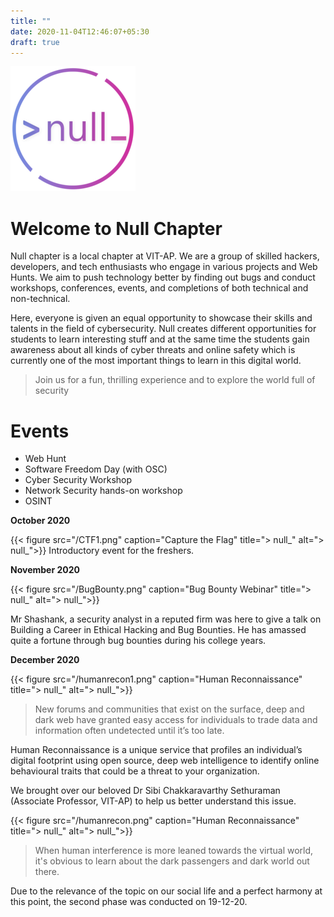 ```yaml
---
title: ""
date: 2020-11-04T12:46:07+05:30
draft: true
---
```

<!-- <link rel="stylesheet" href="https://cdn.jsdelivr.net/npm/bootstrap@4.5.3/dist/css/bootstrap.min.css" integrity="sha384-TX8t27EcRE3e/ihU7zmQxVncDAy5uIKz4rEkgIXeMed4M0jlfIDPvg6uqKI2xXr2" crossorigin="anonymous"> -->

![> null_](./null-logo-circle-outline-grad(1).png)
<!-- {{< figure src="/73697124.png" height="200" width="200" title="> null_" alt="> null_">}} -->
<!-- <img src="./static/73697124.png" alt="> null_" height="200"> -->

# Welcome to Null Chapter 

Null chapter is a local chapter at VIT-AP. We are a group of skilled hackers, developers, and tech enthusiasts who engage in various projects and Web Hunts. We aim to push technology better by finding out bugs and conduct workshops, conferences, events, and completions of both technical and non-technical.

Here, everyone is given an equal opportunity to showcase their skills and talents in the field of cybersecurity. Null creates different opportunities for students to learn interesting stuff and at the same time the students gain awareness about all kinds of cyber threats and online safety which is currently one of the most important things to learn in this digital world. 

> Join us for a fun, thrilling experience and to explore the world full of security


# Events

- Web Hunt
- Software Freedom Day (with OSC)
- Cyber Security Workshop
- Network Security hands-on workshop
- OSINT

**October 2020**

{{< figure src="/CTF1.png" caption="Capture the Flag" title="> null_" alt="> null_">}}
Introductory event for the freshers.

**November 2020**

{{< figure src="/BugBounty.png" caption="Bug Bounty Webinar" title="> null_" alt="> null_">}}

Mr Shashank, a security analyst in a reputed firm was here to give a talk on Building a Career in Ethical Hacking and Bug Bounties. He has amassed quite a fortune through bug bounties during his college years.

**December 2020**

{{< figure src="/humanrecon1.png" caption="Human Reconnaissance" title="> null_" alt="> null_">}}

>New forums and communities that exist on the surface, deep and dark web have granted easy access for individuals to trade data and information often undetected until it’s too late.

Human Reconnaissance is a unique service that profiles an individual’s digital footprint using open source,
deep web intelligence to identify online behavioural traits that could be a threat to your organization.

We brought over our beloved Dr Sibi Chakkaravarthy Sethuraman (Associate Professor, VIT-AP) to help us better understand this issue.

{{< figure src="/humanrecon.png" caption="Human Reconnaissance" title="> null_" alt="> null_">}}
>When human interference is more leaned towards the virtual world, it's obvious to learn about the dark passengers and dark world out there. 

Due to the relevance of the topic on our social life and a perfect harmony at this point, the second phase was conducted on 19-12-20.